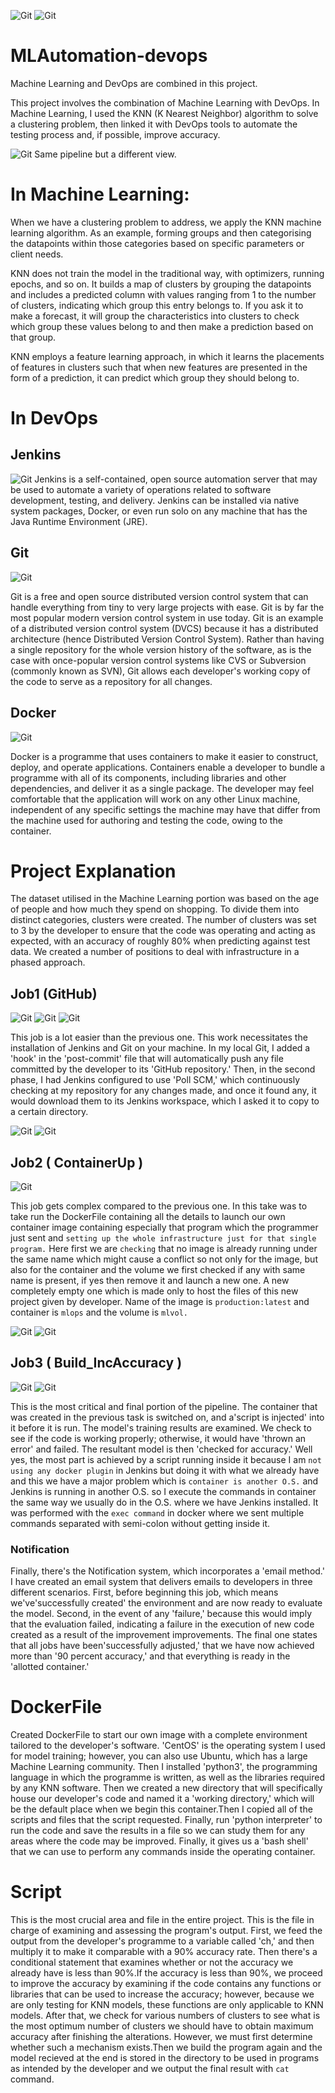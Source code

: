 ![Git](Screenshots/INTRO.png)
![Git](Screenshots/INTRO3.png)
# MLAutomation-devops
Machine Learning and DevOps are combined in this project.

This project involves the combination of Machine Learning with DevOps. In Machine Learning, I used the KNN (K Nearest Neighbor) algorithm to solve a clustering problem, then linked it with DevOps tools to automate the testing process and, if possible, improve accuracy.

![Git](Screenshots/intro2.1.PNG)
Same pipeline but a different view.


# In Machine Learning:
When we have a clustering problem to address, we apply the KNN machine learning algorithm. As an example, forming groups and then categorising the datapoints within those categories based on specific parameters or client needs.

KNN does not train the model in the traditional way, with optimizers, running epochs, and so on. It builds a map of clusters by grouping the datapoints and includes a predicted column with values ranging from 1 to the number of clusters, indicating which group this entry belongs to. If you ask it to make a forecast, it will group the characteristics into clusters to check which group these values belong to and then make a prediction based on that group.

KNN employs a feature learning approach, in which it learns the placements of features in clusters such that when new features are presented in the form of a prediction, it can predict which group they should belong to.

# In DevOps

## Jenkins

![Git](https://upload.wikimedia.org/wikipedia/commons/thumb/e/e3/Jenkins_logo_with_title.svg/2560px-Jenkins_logo_with_title.svg.png)
Jenkins is a self-contained, open source automation server that may be used to automate a variety of operations related to software development, testing, and delivery. Jenkins can be installed via native system packages, Docker, or even run solo on any machine that has the Java Runtime Environment (JRE).

## Git
![Git](https://upload.wikimedia.org/wikipedia/commons/thumb/e/e0/Git-logo.svg/1280px-Git-logo.svg.png)

Git is a free and open source distributed version control system that can handle everything from tiny to very large projects with ease. Git is by far the most popular modern version control system in use today. Git is an example of a distributed version control system (DVCS) because it has a distributed architecture (hence Distributed Version Control System). Rather than having a single repository for the whole version history of the software, as is the case with once-popular version control systems like CVS or Subversion (commonly known as SVN), Git allows each developer's working copy of the code to serve as a repository for all changes.

## Docker
![Git](https://d1.awsstatic.com/acs/characters/Logos/Docker-Logo_Horizontel_279x131.b8a5c41e56b77706656d61080f6a0217a3ba356d.png)

Docker is a programme that uses containers to make it easier to construct, deploy, and operate applications. Containers enable a developer to bundle a programme with all of its components, including libraries and other dependencies, and deliver it as a single package. The developer may feel comfortable that the application will work on any other Linux machine, independent of any specific settings the machine may have that differ from the machine used for authoring and testing the code, owing to the container.

# Project Explanation
The dataset utilised in the Machine Learning portion was based on the age of people and how much they spend on shopping. To divide them into distinct categories, clusters were created. The number of clusters was set to 3 by the developer to ensure that the code was operating and acting as expected, with an accuracy of roughly 80% when predicting against test data.
We created a number of positions to deal with infrastructure in a phased approach.

## Job1 (GitHub)
![Git](Screenshots/job1.1.PNG)
![Git](Screenshots/job1.2.PNG)
![Git](Screenshots/job1.PNG)



This job is a lot easier than the previous one. This work necessitates the installation of Jenkins and Git on your machine. In my local Git, I added a 'hook' in the 'post-commit' file that will automatically push any file committed by the developer to its 'GitHub repository.' Then, in the second phase, I had Jenkins configured to use 'Poll SCM,' which continuously checking at my repository for any changes made, and once it found any, it would download them to its Jenkins workspace, which I asked it to copy to a certain directory.

![Git](Screenshots/job1.4.PNG)
![Git](Screenshots/job1.3.PNG)



## Job2 ( ContainerUp ) 
![Git](Screenshots/job2.1.PNG)



This job gets complex compared to the previous one. In this take was to take run the DockerFile containing all the details to launch our own container image containing especially that program which the programmer just sent and `setting up the whole infrastructure just for that single program.` Here first we are `checking` that no image is already running under the same name which might cause a conflict so not only for the image, but also for the container and the volume we first checked if any with same name is present, if yes then remove it and launch a new one. A new completely empty one which is made only to host the files of this new project given by developer. Name of the image is `production:latest` and container is `mlops` and the volume is `mlvol.`

![Git](Screenshots/job2.2.PNG)
![Git](Screenshots/job2.3.PNG)


## Job3 ( Build_IncAccuracy )

![Git](Screenshots/job3.1.PNG)
![Git](Screenshots/job3.2.PNG)



This is the most critical and final portion of the pipeline. The container that was created in the previous task is switched on, and a'script is injected' into it before it is run. The model's training results are examined. We check to see if the code is working properly; otherwise, it would have 'thrown an error' and failed. The resultant model is then 'checked for accuracy.'
Well yes, the most part is achieved by a script running inside it because I am `not using any docker plugin` in Jenkins but doing it with what we already have and this we have a major problem which is `container is another O.S.` and Jenkins is running in another O.S. so I execute the commands in container the same way we usually do in the O.S. where we have Jenkins installed. It was performed with the `exec command` in docker where we sent multiple commands separated with semi-colon without getting inside it.

### Notification
Finally, there's the Notification system, which incorporates a 'email method.' I have created an email system that delivers emails to developers in three different scenarios. First, before beginning this job, which means we've'successfully created' the environment and are now ready to evaluate the model. Second, in the event of any 'failure,' because this would imply that the evaluation failed, indicating a failure in the execution of new code created as a result of the improvement improvements. The final one states that all jobs have been'successfully adjusted,' that we have now achieved more than '90 percent accuracy,' and that everything is ready in the 'allotted container.'

# DockerFile
Created DockerFile to start our own image with a complete environment tailored to the developer's software. 'CentOS' is the operating system I used for model training; however, you can also use Ubuntu, which has a large Machine Learning community. Then I installed 'python3', the programming language in which the programme is written, as well as the libraries required by any KNN software. Then we created a new directory that will specifically house our developer's code and named it a 'working directory,' which will be the default place when we begin this container.Then I copied all of the scripts and files that the script requested. Finally, run 'python interpreter' to run the code and save the results in a file so we can study them for any areas where the code may be improved. Finally, it gives us a 'bash shell' that we can use to perform any commands inside the operating container.


# Script
This is the most crucial area and file in the entire project. This is the file in charge of examining and assessing the program's output. First, we feed the output from the developer's programme to a variable called 'ch,' and then multiply it to make it comparable with a 90% accuracy rate. Then there's a conditional statement that examines whether or not the accuracy we already have is less than 90%.If the accuracy is less than 90%, we proceed to improve the accuracy by examining if the code contains any functions or libraries that can be used to increase the accuracy; however, because we are only testing for KNN models, these functions are only applicable to KNN models. After that, we check for various numbers of clusters to see what is the most optimum number of clusters we should have to obtain maximum accuracy after finishing the alterations. However, we must first determine whether such a mechanism exists.Then we build the program again and the model recieved at the end is stored in the directory to be used in programs as intended by the developer and we output the final result with `cat` command.
